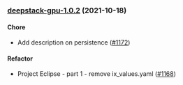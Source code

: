 
<a name="deepstack-gpu-1.0.2"></a>
### [deepstack-gpu-1.0.2](https://github.com/truecharts/apps/compare/deepstack-gpu-1.0.1...deepstack-gpu-1.0.2) (2021-10-18)

#### Chore

* Add description on persistence ([#1172](https://github.com/truecharts/apps/issues/1172))

#### Refactor

* Project Eclipse - part 1 - remove ix_values.yaml ([#1168](https://github.com/truecharts/apps/issues/1168))

